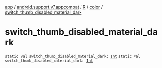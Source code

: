 [app](../../../index.md) / [android.support.v7.appcompat](../../index.md) / [R](../index.md) / [color](index.md) / [switch_thumb_disabled_material_dark](.)

# switch_thumb_disabled_material_dark

`static val switch_thumb_disabled_material_dark: `[`Int`](https://kotlinlang.org/api/latest/jvm/stdlib/kotlin/-int/index.html)
`static val switch_thumb_disabled_material_dark: `[`Int`](https://kotlinlang.org/api/latest/jvm/stdlib/kotlin/-int/index.html)